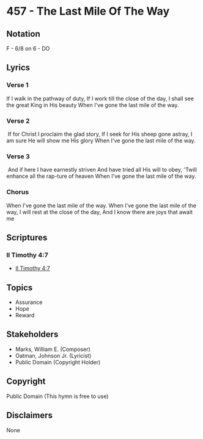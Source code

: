 # 457 - The Last Mile Of The Way

## Notation

F - 6/8 on 6 - DO

## Lyrics

### Verse 1

If I walk in the pathway of duty, If I work till the close of the day, I shall see the great King in His beauty When I've gone the last mile of the way.

### Verse 2

 If for Christ I proclaim the glad story, If I seek for His sheep gone astray, I am sure He will show me His glory When I've gone the last mile of the way.

### Verse 3

 And if here I have earnestly striven And have tried all His will to obey, 'Twill enhance all the rap-ture of heaven  When I've gone the last mile of the way.

### Chorus

When I've gone the last mile of the way. When I've gone the last mile of the way, I will rest at the close of the day, And I know there are joys that await me


## Scriptures

### II Timothy 4:7

- [II Timothy 4:7](https://www.biblegateway.com/passage/?search=II%20Timothy%204%3A7)


## Topics

- Assurance
- Hope
- Reward

## Stakeholders

- Marks, William E. (Composer)
- Oatman, Johnson  Jr. (Lyricist)
- Public Domain (Copyright Holder)

## Copyright

Public Domain
(This hymn is free to use)

## Disclaimers

None

